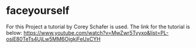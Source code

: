 # faceyourself

For this Project a tutorial by Corey Schafer is used. 
The link for the tutorial is below:
  https://www.youtube.com/watch?v=MwZwr5Tvyxo&list=PL-osiE80TeTs4UjLw5MM6OjgkjFeUxCYH
